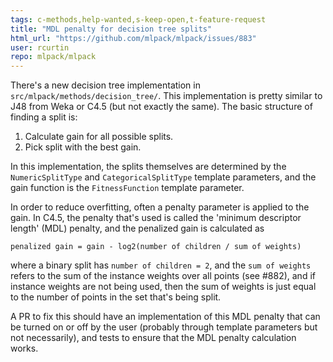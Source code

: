 ```yaml
---
tags: c-methods,help-wanted,s-keep-open,t-feature-request
title: "MDL penalty for decision tree splits"
html_url: "https://github.com/mlpack/mlpack/issues/883"
user: rcurtin
repo: mlpack/mlpack
---
```


There's a new decision tree implementation in `src/mlpack/methods/decision_tree/`.  This implementation is pretty similar to J48 from Weka or C4.5 (but not exactly the same).  The basic structure of finding a split is:

  1. Calculate gain for all possible splits.
  2. Pick split with the best gain.

In this implementation, the splits themselves are determined by the `NumericSplitType` and `CategoricalSplitType` template parameters, and the gain function is the `FitnessFunction` template parameter.

In order to reduce overfitting, often a penalty parameter is applied to the gain.  In C4.5, the penalty that's used is called the 'minimum descriptor length' (MDL) penalty, and the penalized gain is calculated as

```
penalized gain = gain - log2(number of children / sum of weights)
```

where a binary split has `number of children = 2`, and the `sum of weights` refers to the sum of the instance weights over all points (see #882), and if instance weights are not being used, then the sum of weights is just equal to the number of points in the set that's being split.

A PR to fix this should have an implementation of this MDL penalty that can be turned on or off by the user (probably through template parameters but not necessarily), and tests to ensure that the MDL penalty calculation works.
